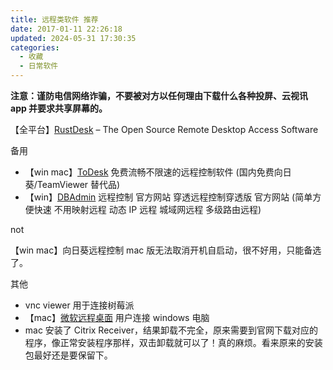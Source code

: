```yaml
---
title: 远程类软件 推荐
date: 2017-01-11 22:26:18
updated: 2024-05-31 17:30:35
categories:
  - 收藏
  - 日常软件
---
```


**注意：谨防电信网络诈骗，不要被对方以任何理由下载什么各种投屏、云视讯 app 并要求共享屏幕的。**

【全平台】[RustDesk](https://rustdesk.com/index.html) – The Open Source Remote Desktop Access Software

备用

* 【win mac】[ToDesk](https://www.todesk.com/download.html) 免费流畅不限速的远程控制软件 (国内免费向日葵/TeamViewer 替代品)
* 【win】[DBAdmin](https://www.slser.com/) 远程控制 官方网站 穿透远程控制穿透版 官方网站 (简单方便快速 不用映射远程 动态 IP 远程 城域网远程 多级路由远程)

not

【win mac】向日葵远程控制 mac 版无法取消开机自启动，很不好用，只能备选了。

其他

* vnc viewer 用于连接树莓派
* 【mac】[微软远程桌面](https://www.iplaysoft.com/microsoft-remote-desktop.html) 用户连接 windows 电脑
* mac 安装了 Citrix Receiver，结果卸载不完全，原来需要到官网下载对应的程序，像正常安装程序那样，双击卸载就可以了！真的麻烦。看来原来的安装包最好还是要保留下。
